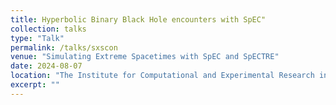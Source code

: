 ```yaml
---
title: Hyperbolic Binary Black Hole encounters with SpEC"
collection: talks
type: "Talk"
permalink: /talks/sxscon
venue: "Simulating Extreme Spacetimes with SpEC and SpECTRE"
date: 2024-08-07
location: "The Institute for Computational and Experimental Research in Mathematics, Brown University."
excerpt: ""
---
```


